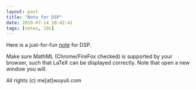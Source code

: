 ```yaml
---
layout: post
title: "Note for DSP"
date: 2019-07-14 20:42:41
tags: [notes, 19s]
---
```


Here is a just-for-fun <a href="https://yuliwu.github.io/cloud/dspnote/dsp.html" target="_blank">note</a> for DSP.

Make sure MathML (Chrome/FireFox checked) is supported by your browser, such that LaTeX can be displayed correctly. Note that open a new window you will.

All rights (c) me[at]wuyuli.com
